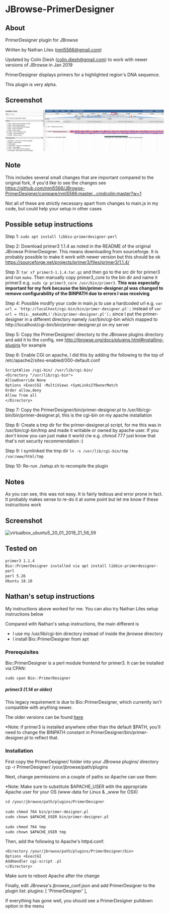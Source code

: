 # JBrowse-PrimerDesigner

## About

PrimerDesigner plugin for JBrowse

Written by Nathan Liles (nml5566@gmail.com)

Updated by Colin Diesh (colin.diesh@gmail.com) to work with newer versions of JBrowse in Jan 2019

PrimerDesigner displays primers for a highlighted region's DNA sequence.

This plugin is very alpha.

## Screenshot

![](img/t1.png)


## Note

This includes several small changes that are important compared to the original fork, if you'd like to see the changes see https://github.com/nml5566/JBrowse-PrimerDesigner/compare/nml5566:master...cmdcolin:master?w=1

Not all of these are strictly necessary apart from changes to main.js in my code, but could help your setup in other cases


## Possible setup instructions

Step 1: `sudo apt install libbio-primerdesigner-perl`

Step 2: Download primer3 1.1.4 as noted in the README of the original JBrowse PrimerDesigner. This means downloading from sourceforge. It is probably possible to make it work with newer version but this should be ok https://sourceforge.net/projects/primer3/files/primer3/1.1.4/

Step 3: `tar xf primer3-1.1.4.tar.gz` and then go to the src dir for primer3 and run `make`. Then manually copy primer3_core to the bin dir and name it primer3 e.g. `sudo cp primer3_core /usr/bin/primer3`. **This was especially important for my fork because the bin/primer-designer.pl was changed to remove configurability of the BINPATH due to errors I was receiving**

Step 4: Possible modify your code in main.js to use a hardcoded url e.g. `var url = 'http://localhost/cgi-bin/bin/primer-designer.pl';` instead of `var url = this._makeURL('/bin/primer-designer.pl');` since I put the primer-designer in a different directory namely /usr/bin/cgi-bin which mapped to http://localhost/cgi-bin/bin/primer-designer.pl on my server

Step 5: Copy the PrimerDesigner/ directory to the JBrowse plugins directory and add it to the config, see http://jbrowse.org/docs/plugins.html#installing-plugins for example

Step 6: Enable CGI on apache, I did this by adding the following to the top of /etc/apache2/sites-enabled/000-default.conf

```
ScriptAlias /cgi-bin/ /usr/lib/cgi-bin/
<Directory "/usr/lib/cgi-bin">
AllowOverride None
Options +ExecCGI -MultiViews +SymLinksIfOwnerMatch
Order allow,deny
Allow from all
</Directory>
```

Step 7: Copy the PrimerDesigner/bin/primer-designer.pl to /usr/lib/cgi-bin/bin/primer-designer.pl, this is the cgi-bin on my apache installation

Step 8: Create a tmp dir for the primer-designer.pl script, for me this was in /usr/bin/cgi-bin/tmp and made it writable or owned by apache user. If you don't know you can just make it world r/w e.g. chmod 777 just know that that's not security recommendation :)

Step 9: I symlinked the tmp dir `ln -s /usr/lib/cgi-bin/tmp /var/www/html/tmp`

Step 10: Re-run ./setup.sh to recompile the plugin

## Notes

As you can see, this was not easy. It is fairly tedious and error prone in fact. It probably makes sense to re-do it at some point but let me know if these instructions work


## Screenshot

![virtualbox_ubuntu5_20_01_2019_21_56_59](https://user-images.githubusercontent.com/6511937/51450327-58e22f80-1cfe-11e9-872c-6134eda2c934.png)


## Tested on


    primer3 1.1.4
    Bio::PrimerDesigner installed via apt install libbio-primerdesigner-perl
    perl 5.26
    Ubuntu 18.10


## Nathan's setup instructions

My instructions above worked for me. You can also try Nathan Liles setup instructions below

Compared with Nathan's setup instructions, the main different is

- I use my /usr/lib/cgi-bin directory instead of inside the jbrowse directory
- I install Bio::PrimerDesigner from apt

### Prerequisites

Bio::PrimerDesigner is a perl module frontend for primer3.
It can be installed via CPAN:

    sudo cpan Bio::PrimerDesigner

##### primer3 (1.14 or older)
This legacy requirement is due to Bio::PrimerDesigner, which currently isn't
compatible with anything newer.

The older versions can be found
[here](http://primer3.sourceforge.net/releases.php)

*Note: if primer3 is installed anywhere other than the default $PATH, you'll
need to change the BINPATH constant in PrimerDesigner/bin/primer-designer.pl
to reflect that.


### Installation
First copy the PrimerDesigner/ folder into your JBrowse plugins/ directory
    cp -r PrimerDesigner/ /your/jbrowse/path/plugins

Next, change permissions on a couple of paths so Apache can use them:

*Note: Make sure to substitute $APACHE_USER with the appropriate Apache user for your
OS (www-data for Linux & _www for OSX)

    cd /your/jbrowse/path/plugins/PrimerDesigner

    sudo chmod 764 bin/primer-designer.pl
    sudo chown $APACHE_USER bin/primer-designer.pl

    sudo chmod 764 tmp
    sudo chown $APACHE_USER tmp

Then, add the following to Apache's httpd.conf:

    <Directory /your/jbrowse/path/plugins/PrimerDesigner/bin>
	Options +ExecCGI
	AddHandler cgi-script .pl
    </Directory>

Make sure to reboot Apache after the change

Finally, edit JBrowse's jbrowse_conf.json and add PrimerDesigner to the plugin
list:
    plugins: [ 'PrimerDesigner' ],

If everything has gone well, you should see a PrimerDesigner pulldown option
in the menu
